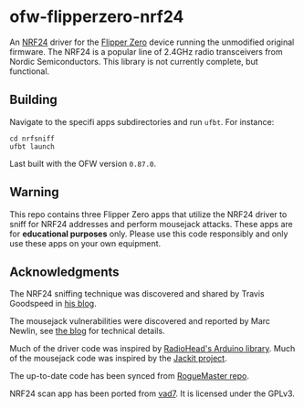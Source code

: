 # ofw-flipperzero-nrf24

An [NRF24](https://www.sparkfun.com/datasheets/Components/SMD/nRF24L01Pluss_Preliminary_Product_Specification_v1_0.pdf) driver for the [Flipper Zero](https://flipperzero.one/) device running the unmodified original firmware.
The NRF24 is a popular line of 2.4GHz radio transceivers from Nordic Semiconductors. This library is not currently complete, but functional.

## Building
Navigate to the specifi apps subdirectories and run `ufbt`. For instance:

```shell
cd nrfsniff
ufbt launch
```

Last built with the OFW version `0.87.0`.

## Warning
This repo contains three Flipper Zero apps that utilize the NRF24 driver to sniff for NRF24 addresses and perform mousejack attacks. These apps are for **educational purposes** only. Please use this code responsibly and only use these apps on your own equipment.

## Acknowledgments
The NRF24 sniffing technique was discovered and shared by Travis Goodspeed in [his blog](http://travisgoodspeed.blogspot.com/2011/02/promiscuity-is-nrf24l01s-duty.html).

The mousejack vulnerabilities were discovered and reported by Marc Newlin, see [the blog](https://www.bastille.net/research/vulnerabilities/mousejack/technical-details) for technical details.

Much of the driver code was inspired by [RadioHead's Arduino library](https://www.airspayce.com/mikem/arduino/RadioHead/classRH__NRF24.html).
Much of the mousejack code was inspired by the [Jackit project](https://github.com/insecurityofthings/jackit).

The up-to-date code has been synced from [RogueMaster repo](https://github.com/RogueMaster/flipperzero-firmware-wPlugins).

NRF24 scan app has been ported from [vad7](https://github.com/vad7/nrf24scan). It is licensed under the GPLv3.
